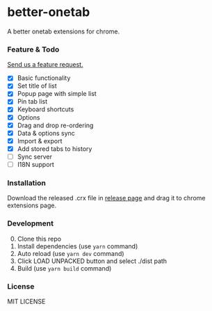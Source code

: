 better-onetab
======

A better onetab extensions for chrome.

### Feature & Todo

[Send us a feature request.](https://github.com/cnwangjie/better-onetab/issues/new)

 - [x] Basic functionality
 - [x] Set title of list
 - [x] Popup page with simple list
 - [x] Pin tab list
 - [x] Keyboard shortcuts
 - [x] Options
 - [x] Drag and drop re-ordering
 - [x] Data & options sync
 - [x] Import & export
 - [x] Add stored tabs to history
 - [ ] Sync server
 - [ ] I18N support

### Installation

Download the released .crx file in [release page](https://github.com/cnwangjie/better-onetab/releases) and drag it to chrome extensions page.

### Development

0. Clone this repo
0. Install dependencies (use `yarn` command)
0. Auto reload (use `yarn dev` command)
0. Click LOAD UNPACKED button and select ./dist path
0. Build (use `yarn build` command)

### License

MIT LICENSE